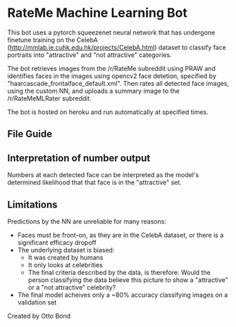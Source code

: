 # RateMe Machine Learning Bot

This bot uses a pytorch squeezenet neural network that has undergone finetune training on the CelebA (http://mmlab.ie.cuhk.edu.hk/projects/CelebA.html) dataset to classify face portraits into "attractive" and "not attractive" categories. 

The bot retrieves images from the /r/RateMe subreddit using PRAW and identifies faces in the images using opencv2 face detetion, specified by "haarcascade_frontalface_default.xml". Then rates all detected face images, using the custom NN, and uploads a summary image to the /r/RateMeMLRater subreddit.

The bot is hosted on heroku and run automatically at specified times.

## File Guide


## Interpretation of number output

Numbers at each detected face can be interpreted as the model's determined likelihood that that face is in the "attractive" set.

## Limitations

Predictions by the NN are unreliable for many reasons:
* Faces must be front-on, as they are in the CelebA dataset, or there is a significant efficacy dropoff
* The underlying dataset is biased:
    * It was created by humans
    * It only looks at celebrities
    * The final criteria described by the data, is therefore: Would the person classifying the data believe this picture to show a "attractive" or a "not attractive" celebrity?
* The final model acheives only a ~80% accuracy classifying images on a validation set



Created by Otto Bond
